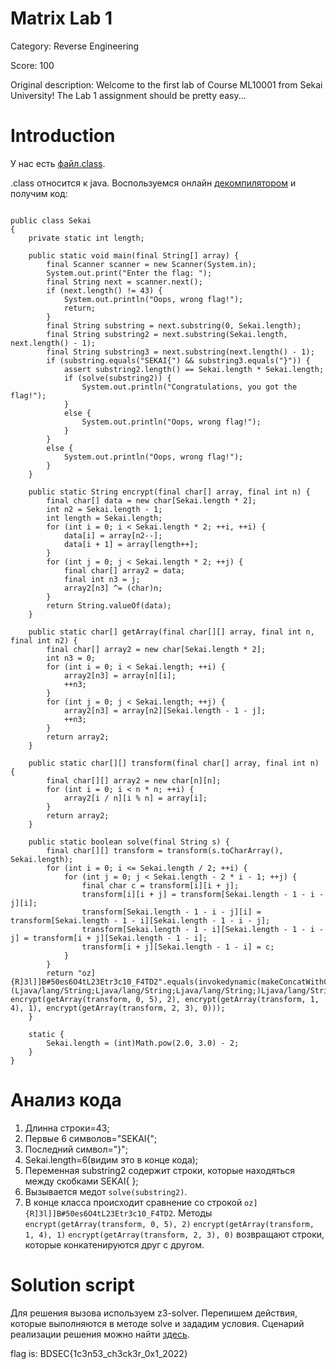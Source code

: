 # Matrix Lab 1
Category: Reverse Engineering

Score: 100

Original description: Welcome to the first lab of Course ML10001 from Sekai University! The Lab 1 assignment should be pretty easy...

# Introduction
У нас есть [файл.class](https://github.com/INVALID-TEAM-CTF/Writeups/blob/main/CTF_2022/SekaiCTF%202022/Reverse%20Engineering/Matrix%20Lab%201/Matrix_Lab_1.class).

.class относится к java. Воспользуемся онлайн [декомпилятором](http://www.javadecompilers.com/) и получим код:


```import java.util.Scanner;

public class Sekai
{
    private static int length;
    
    public static void main(final String[] array) {
        final Scanner scanner = new Scanner(System.in);
        System.out.print("Enter the flag: ");
        final String next = scanner.next();
        if (next.length() != 43) {
            System.out.println("Oops, wrong flag!");
            return;
        }
        final String substring = next.substring(0, Sekai.length);
        final String substring2 = next.substring(Sekai.length, next.length() - 1);
        final String substring3 = next.substring(next.length() - 1);
        if (substring.equals("SEKAI{") && substring3.equals("}")) {
            assert substring2.length() == Sekai.length * Sekai.length;
            if (solve(substring2)) {
                System.out.println("Congratulations, you got the flag!");
            }
            else {
                System.out.println("Oops, wrong flag!");
            }
        }
        else {
            System.out.println("Oops, wrong flag!");
        }
    }
    
    public static String encrypt(final char[] array, final int n) {
        final char[] data = new char[Sekai.length * 2];
        int n2 = Sekai.length - 1;
        int length = Sekai.length;
        for (int i = 0; i < Sekai.length * 2; ++i, ++i) {
            data[i] = array[n2--];
            data[i + 1] = array[length++];
        }
        for (int j = 0; j < Sekai.length * 2; ++j) {
            final char[] array2 = data;
            final int n3 = j;
            array2[n3] ^= (char)n;
        }
        return String.valueOf(data);
    }
    
    public static char[] getArray(final char[][] array, final int n, final int n2) {
        final char[] array2 = new char[Sekai.length * 2];
        int n3 = 0;
        for (int i = 0; i < Sekai.length; ++i) {
            array2[n3] = array[n][i];
            ++n3;
        }
        for (int j = 0; j < Sekai.length; ++j) {
            array2[n3] = array[n2][Sekai.length - 1 - j];
            ++n3;
        }
        return array2;
    }
    
    public static char[][] transform(final char[] array, final int n) {
        final char[][] array2 = new char[n][n];
        for (int i = 0; i < n * n; ++i) {
            array2[i / n][i % n] = array[i];
        }
        return array2;
    }
    
    public static boolean solve(final String s) {
        final char[][] transform = transform(s.toCharArray(), Sekai.length);
        for (int i = 0; i <= Sekai.length / 2; ++i) {
            for (int j = 0; j < Sekai.length - 2 * i - 1; ++j) {
                final char c = transform[i][i + j];
                transform[i][i + j] = transform[Sekai.length - 1 - i - j][i];
                transform[Sekai.length - 1 - i - j][i] = transform[Sekai.length - 1 - i][Sekai.length - 1 - i - j];
                transform[Sekai.length - 1 - i][Sekai.length - 1 - i - j] = transform[i + j][Sekai.length - 1 - i];
                transform[i + j][Sekai.length - 1 - i] = c;
            }
        }
        return "oz]{R]3l]]B#50es6O4tL23Etr3c10_F4TD2".equals(invokedynamic(makeConcatWithConstants:(Ljava/lang/String;Ljava/lang/String;Ljava/lang/String;)Ljava/lang/String;, encrypt(getArray(transform, 0, 5), 2), encrypt(getArray(transform, 1, 4), 1), encrypt(getArray(transform, 2, 3), 0)));
    }
    
    static {
        Sekai.length = (int)Math.pow(2.0, 3.0) - 2;
    }
}
```

# Анализ кода

1. Длинна строки=43;
2. Первые 6 символов="SEKAI{";
3. Последний символ="}";
4. Sekai.length=6(видим это в конце кода);
5. Переменная substring2 содержит строки, которые находяться между скобками SEKAI{   };
6. Вызывается медот `solve(substring2)`.
7. В конце класса происходит сравнение со строкой `oz]{R]3l]]B#50es6O4tL23Etr3c10_F4TD2`. Методы `encrypt(getArray(transform, 0, 5), 2)` `encrypt(getArray(transform, 1, 4), 1)` `encrypt(getArray(transform, 2, 3), 0)` возвращают строки, которые конкатенируются друг с другом.

# Solution script
Для решения вызова используем z3-solver.
Перепишем действия, которые выполняются в методе solve и зададим условия.
Сценарий реализации решения можно найти [здесь](https://github.com/silver12-A/Writeups/blob/main/CTF_2022/BDSec_CTF_2022/Reverse%20Engineering/BDSec%20License%20Checker%200x1/solver.py).


flag is: BDSEC{1c3n53_ch3ck3r_0x1_2022}
